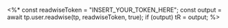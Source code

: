 <%*
const readwiseToken = "INSERT_YOUR_TOKEN_HERE";
const output = await tp.user.readwise(tp, readwiseToken, true);
if (output) tR = output;
%>